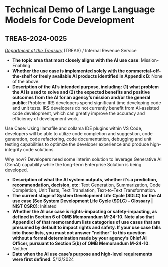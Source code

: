 # Technical Demo of Large Language Models for Code Development
## TREAS-2024-0025
_[Department of the Treasury](<../3_agency/Department of the Treasury.md>)_ (TREAS) / Internal Revenue Service


+ **The topic area that most closely aligns with the AI use case**: Mission-Enabling
+ **Whether the use case is implemented solely with the commercial-off-the-shelf or freely available AI products identified in Appendix B**: None of the above.
+ **Description of the AI’s intended purpose, including: (1) what problem the AI is used to solve and (2) the expected benefits and positive outcomes from the AI for an agency’s mission and/or the general public**: Problem: IRS developers spend significant time developing code and unit tests. IRS developers do not currently benefit from AI-assisted code development, which can greatly improve the accuracy and efficiency of development work. 

Use Case: Using llamafile and collama IDE plugins within VS Code, developers will be able to utilize code completion and suggestion, code generation, code refactoring, code documentation, debugging and unit testing capabilities to optimize the developer experience and produce high-integrity code solutions.

Why now? Developers need some interim solution to leverage Generative AI (GenAI) capability while the long-term Enterprise Solution is being developed.
+ **Description of what the AI system outputs, whether it’s a prediction, recommendation, decision, etc**: Text Generation, Summarization, Code Completion, Unit Tests, Text Translation, Text-to-Text Transformation.
+ **The current stage of System Development Life Cycle (SDLC) for the AI use case (See System Development Life Cycle (SDLC) - Glossary | NIST CSRC)**: Initiated
+ **Whether the AI use case is rights-impacting or safety-impacting, as defined in Section 6 of OMB Memorandum M-24-10. Note also that Appendix I of that memorandum lists categories of use cases that are presumed by default to impact rights and safety. If your use case falls into those lists, you must not answer “neither” to this question without a formal determination made by your agency’s Chief AI Officer, pursuant to Section 5(b) of OMB Memorandum M-24-10**: Neither
+ **Date when the AI use case’s purpose and high-level requirements were first defined**: 5/12/2024
